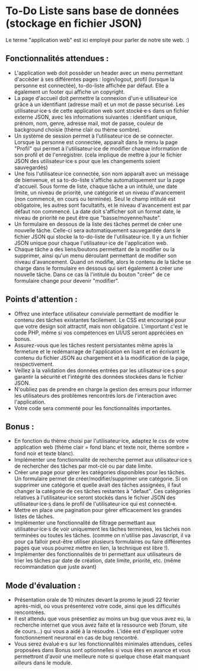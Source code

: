 # To-Do Liste sans base de données (stockage en fichier JSON)

Le terme "application web" est ici employé pour parler de notre site web. :)

## Fonctionnalités attendues :
- L'application web doit possèder un header avec un menu permettant d'accèder à ses différentes pages : login/logout, profil (lorsque la personne est connectée), to-do-liste affichée par défaut. Elle a également un footer qui affiche un copyright.
- La page d'accueil doit permettre la connexion d'un·e utilisateur·ice grâce à un identifiant (adresse mail) et un mot de passe sécurisé. Les utilisateur·ice·s de cette application web sont stocké·e·s dans un fichier externe JSON, avec les informations suivantes : identifiant unique, prénom, nom, genre, adresse mail, mot de passe, couleur de background choisie (thème clair ou thème sombre).
- Un système de session permet à l'utilisateur·ice de se connecter. Lorsque la personne est connectée, apparaît dans le menu la page "Profil" qui permet à l'utilisateur·ice de modifier chaque information de son profil et de l'enregistrer. (cela implique de mettre à jour le fichier JSON des utilisateur·ice·s pour que les changements soient sauvegardés)
- Une fois l'utilisateur·ice connectée, son nom apparaît avec un message de bienvenue, et sa to-do-liste s'affiche automatiquement sur la page d'accueil. Sous forme de liste, chaque tâche a un intitulé, une date limite, un niveau de priorité, une catégorie et un niveau d'avancement (non commencé, en cours ou terminée). Seul le champ intitulé est obligatoire, les autres sont facultatifs, et le niveau d'avancement est par défaut non commencé. La date doit s'afficher soit un format date, le niveau de priorité ne peut être que "basse/moyenne/haute".
- Un formulaire en dessous de la liste des tâches permet de créer une nouvelle tâche. Celle-ci sera automatiquement sauvegardée dans le fichier JSON qui stocke la to-do-liste de l'utilisateur·ice. Il y a un fichier JSON unique pour chaque l'utilisateur·ice de l'application web.
- Chaque tâche a des liens/boutons permettant de la modifier ou la supprimer, ainsi qu'un menu déroulant permettant de modifier son niveau d'avancement. Quand on modifie, alors le contenu de la tâche se charge dans le formulaire en dessous qui sert également à créer une nouvelle tâche. Dans ce cas là l'intitulé du bouton "créer" de ce formulaire change pour devenir "modifier".

## Points d'attention :
- Offrez une interface utilisateur conviviale permettant de modifier le contenu des tâches existantes facilement. Le CSS est encouragé pour que votre design soit attractif, mais non obligatoire. L'important c'est le code PHP, même si vos compétences en UI/US seront appréciées en bonus.
- Assurez-vous que les tâches restent persistantes même après la fermeture et le redémarrage de l'application en lisant et en écrivant le contenu du fichier JSON au chargement et à la modification de la page, respectivement.
- Veillez à la validation des données entrées par les utilisateur·ice·s pour garantir la sécurité et l'intégrité des données stockées dans le fichier JSON.
- N'oubliez pas de prendre en charge la gestion des erreurs pour informer les utilisateurs des problèmes rencontrés lors de l'interaction avec l'application.
- Votre code sera commenté pour les fonctionnalités importantes.

## Bonus :
- En fonction du thème choisi par l'utilisateur·ice, adaptez le css de votre application web (thème clair = fond blanc et texte noir, thème sombre = fond noir et texte blanc).
- Implémenter une fonctionnalité de recherche permet aux utilisateur·ice·s de rechercher des tâches par mot-clé ou par date limite.
- Créer une page pour gérer les catégories disponibles pour les tâches. Un formulaire permet de créer/modifier/supprimer une catégorie. Si on supprimer une catégorie et quelle avait des tâches assignées, il faut changer la catégorie de ces tâches restantes à "defaut". Ces catégories relatives à l'utilisateur·ice seront stockés dans le fichier JSON des utilisateur·ice·s dans le profil de l'utilisateur·ice qui est connecté·e.
- Mettre en place une pagination pour gérer efficacement les grandes listes de tâches.
- Implémenter une fonctionnalité de filtrage permettant aux utilisateur·ice·s de voir uniquement les tâches terminées, les tâches non terminées ou toutes les tâches. (comme on n'utilise pas Javascript, il va pour ça falloir peut-être utiliser plusieurs formulaires ou faire différentes pages que vous pourrez mettre en lien, la technique est libre !).
- Implémenter des fonctionnalités de tri permettant aux utilisateurs de trier les tâches par date de création, date limite, priorité, etc. (même recommandation que juste avant)
  
## Mode d'évaluation :
- Présentation orale de 10 minutes devant la promo le jeudi 22 février après-midi, où vous présenterez votre code, ainsi que les difficultés rencontrées.
- Il est attendu que vous présentiez au moins un bug que vous avez eu, la recherche internet que vous avez faite et la ressource web (forum, site de cours...) qui vous a aidé à la résoudre. L'idée est d'expliquer votre fonctionnement neuronal en cas de bug rencontré.
- Vous serez évalué·e·s sur les fonctionnalités minimales attendues, celles proposées dans Bonus sont optionnelles si vous êtes en avance et vous permettront d'avoir une meilleure note si quelque chose était manquant ailleurs dans le module.
